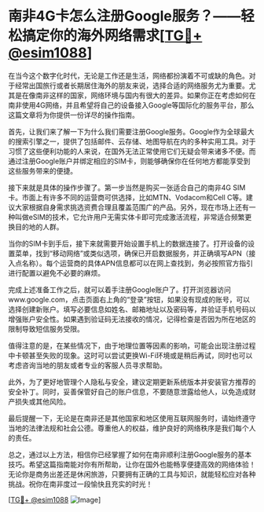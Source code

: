 # 南非4G卡怎么注册Google服务？——轻松搞定你的海外网络需求[[TG💪+ @esim1088](https://t.me/s/esim1088)]

在当今这个数字化时代，无论是工作还是生活，网络都扮演着不可或缺的角色。对于经常出国旅行或者长期居住海外的朋友来说，选择合适的网络服务尤为重要。尤其是在像南非这样的国家，网络环境与国内有很大的差异。如果你正在考虑如何在南非使用4G网络，并且希望将自己的设备接入Google等国际化的服务平台，那么这篇文章将为你提供一份详尽的操作指南。

首先，让我们来了解一下为什么我们需要注册Google服务。Google作为全球最大的搜索引擎之一，提供了包括邮件、云存储、地图导航在内的多种实用工具。对于习惯了这些便利功能的人来说，在国外无法正常使用它们无疑会带来诸多不便。而通过注册Google账户并绑定相应的SIM卡，则能够确保你在任何地方都能享受到这些服务带来的便捷。

接下来就是具体的操作步骤了。第一步当然是购买一张适合自己的南非4G SIM卡。市面上有许多不同的运营商可供选择，比如MTN、Vodacom和Cell C等。建议大家根据自身需求挑选资费合理且覆盖范围广的产品。另外，现在市场上还有一种叫做eSIM的技术，它允许用户无需实体卡即可完成激活流程，非常适合频繁更换目的地的人群。

当你的SIM卡到手后，接下来就需要开始设置手机上的数据连接了。打开设备的设置菜单，找到“移动网络”或类似选项，确保已开启数据服务，并正确填写APN（接入点名称）。每个运营商的具体APN信息都可以在网上查找到，务必按照官方指引进行配置以避免不必要的麻烦。

完成上述准备工作之后，就可以着手注册Google账户了。打开浏览器访问www.google.com，点击页面右上角的“登录”按钮，如果没有现成的账号，可以选择创建新账户。填写必要信息如姓名、邮箱地址以及密码等，并验证手机号码以增强账户安全性。如果遇到验证码无法接收的情况，记得检查是否因为所在地区的限制导致短信服务受限。

值得注意的是，在某些情况下，由于地理位置等因素的影响，可能会出现注册过程中卡顿甚至失败的现象。这时可以尝试更换Wi-Fi环境或是稍后再试，同时也可以考虑咨询当地的朋友或者专业的客服人员寻求帮助。

此外，为了更好地管理个人隐私与安全，建议定期更新系统版本并安装官方推荐的安全补丁。同时，妥善保管好自己的账户信息，不要随意泄露给他人，以免造成财产损失或其他风险。

最后提醒一下，无论是在南非还是其他国家和地区使用互联网服务时，请始终遵守当地的法律法规和社会公德。尊重他人的权益，维护良好的网络秩序是我们每个人的责任。

总之，通过以上方法，相信你已经掌握了如何在南非顺利注册Google服务的基本技巧。希望这篇指南能对你有所帮助，让你在国外也能畅享便捷高效的网络体验！无论你是商务出差还是休闲旅游，只要拥有正确的工具与知识，就能轻松应对各种挑战。祝你在南非度过一段愉快且充实的时光！

[[TG💪+ @esim1088](https://t.me/s/esim1088) ![Image](https://i.postimg.cc/4NQfJmqS/Snipaste-2025-05-13-00-14-12.png)]